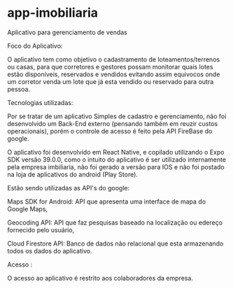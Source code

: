 # app-imobiliaria

Aplicativo para gerenciamento de vendas

Foco do Aplicativo:

O aplicativo tem como objetivo o cadastramento de loteamentos/terrenos ou casas, para que corretores e gestores possam monitorar quais lotes estão disponíveis, reservados e vendidos evitando assim equivocos onde um corretor venda um lote que já esta vendido ou reservado para outra pessoa.

Tecnologias utilizadas: 

Por se tratar de um aplicativo Simples de cadastro e gerenciamento, não foi desenvolvido um Back-End externo (pensando também em reuzir custos operacionais), porém o controle de acesso é feito pela API FireBase do google.

O aplicativo foi desenvolvido em React Native, e copilado utilizando o Expo SDK versão 39.0.0, como o intuito do aplicativo é ser utilizado internamente pela empresa imbiliaria, não foi gerado a versão para IOS e não foi postado na loja de aplicativos do android (Play Store).

Estão sendo utilizadas as API's do google: 

Maps SDK for Android: API que apresenta uma interface de mapa do Google Maps,

Geocoding API: API que faz pesquisas baseado na localização ou edereço fornecido pelo usuário,

Cloud Firestore API: Banco de dados não relacional que esta armazenando todos os dados do aplicativo.

Acesso : 

O acesso ao aplicativo é restrito aos colaboradores da empresa.
